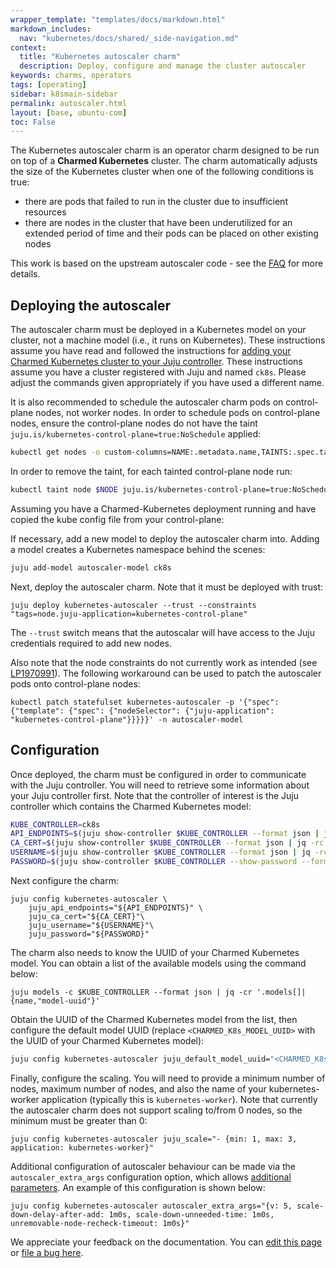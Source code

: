 ```yaml
---
wrapper_template: "templates/docs/markdown.html"
markdown_includes:
  nav: "kubernetes/docs/shared/_side-navigation.md"
context:
  title: "Kubernetes autoscaler charm"
  description: Deploy, configure and manage the cluster autoscaler
keywords: charms, operators
tags: [operating]
sidebar: k8smain-sidebar
permalink: autoscaler.html
layout: [base, ubuntu-com]
toc: False
---
```


The Kubernetes autoscaler charm is an operator charm designed to be run on top
of a **Charmed Kubernetes** cluster. The charm automatically adjusts
the size of the Kubernetes cluster when one of the following conditions is true:

 - there are pods that failed to run in the cluster due to insufficient resources
 - there are nodes in the cluster that have been underutilized for an extended
   period of time and their pods can be placed on other existing nodes

This work is based on the upstream autoscaler code - see the [FAQ][] for more details.

## Deploying the autoscaler

The autoscaler charm must be deployed in a Kubernetes model on your cluster, not
a machine model (i.e., it runs on Kubernetes). These instructions assume you 
have read and followed the instructions for 
[adding your Charmed Kubernetes cluster to your Juju controller][kubernetes-operators]. 
These instructions assume you have a cluster registered with Juju and named `ck8s`. Please 
adjust the commands given appropriately if you have used a different name.

It is also recommended to schedule the autoscaler charm pods on
control-plane nodes, not worker nodes. In order to schedule pods on
control-plane nodes, ensure the control-plane nodes do not have the taint
`juju.is/kubernetes-control-plane=true:NoSchedule` applied:

```bash
kubectl get nodes -o custom-columns=NAME:.metadata.name,TAINTS:.spec.taints --no-headers
```

In order to remove the taint, for each tainted control-plane node run:

```bash
kubectl taint node $NODE juju.is/kubernetes-control-plane=true:NoSchedule-
```

Assuming you have a Charmed-Kubernetes deployment running and have copied the kube config file from your control-plane:


If necessary, add a new model to deploy the autoscaler charm into. Adding a model creates a Kubernetes namespace behind the scenes:

```bash
juju add-model autoscaler-model ck8s
```

Next, deploy the autoscaler charm. Note that it must be deployed with trust:

```
juju deploy kubernetes-autoscaler --trust --constraints "tags=node.juju-application=kubernetes-control-plane"
```

The `--trust` switch means that the autoscalar will have access to the Juju credentials required to add new nodes.

Also note that the node constraints do not currently work as intended (see [LP1970991](https://bugs.launchpad.net/juju/+bug/1970991)). The following workaround can be used to patch the autoscaler pods onto control-plane nodes:

```
kubectl patch statefulset kubernetes-autoscaler -p '{"spec": {"template": {"spec": {"nodeSelector": {"juju-application": "kubernetes-control-plane"}}}}}' -n autoscaler-model
```

## Configuration

Once deployed, the charm must be configured in order to communicate with the Juju controller.
You will need to retrieve some information about your Juju controller first. Note that the controller of interest is the Juju controller which contains the Charmed Kubernetes model:

```bash
KUBE_CONTROLLER=ck8s
API_ENDPOINTS=$(juju show-controller $KUBE_CONTROLLER --format json | jq -rc '.[].details["api-endpoints"] | join(",")' )
CA_CERT=$(juju show-controller $KUBE_CONTROLLER --format json | jq -rc '.[].details["ca-cert"]' | base64 -w0)
USERNAME=$(juju show-controller $KUBE_CONTROLLER --format json | jq -rc '.[].account.user')
PASSWORD=$(juju show-controller $KUBE_CONTROLLER --show-password --format json | jq -rc '.[].account.password')
```

Next configure the charm:

```
juju config kubernetes-autoscaler \
	juju_api_endpoints="${API_ENDPOINTS}" \
	juju_ca_cert="${CA_CERT}"\
	juju_username="${USERNAME}"\
	juju_password="${PASSWORD}"
```

The charm also needs to know the UUID of your Charmed Kubernetes model. You can obtain a list of the available models using the command below:

```
juju models -c $KUBE_CONTROLLER --format json | jq -cr '.models[]|{name,"model-uuid"}'
```

Obtain the UUID of the Charmed Kubernetes model from the list, then configure
the default model UUID (replace `<CHARMED_K8s_MODEL_UUID>` with the UUID of your
Charmed Kubernetes model):

```bash
juju config kubernetes-autoscaler juju_default_model_uuid="<CHARMED_K8s_MODEL_UUID>"
```

Finally, configure the scaling. You will need to provide a minimum number of
nodes, maximum number of nodes, and also the name of your kubernetes-worker
application (typically this is `kubernetes-worker`). Note that currently the
autoscaler charm does not support scaling to/from 0 nodes, so the minimum must
be greater than 0:

```
juju config kubernetes-autoscaler juju_scale="- {min: 1, max: 3, application: kubernetes-worker}"
```

Additional configuration of autoscaler behaviour can be made via the `autoscaler_extra_args` configuration option, which allows [additional parameters](https://github.com/charmed-kubernetes/autoscaler/blob/juju/cluster-autoscaler/FAQ.md#what-are-the-parameters-to-ca). An example of this configuration is shown below:

```
juju config kubernetes-autoscaler autoscaler_extra_args="{v: 5, scale-down-delay-after-add: 1m0s, scale-down-unneeded-time: 1m0s, unremovable-node-recheck-timeout: 1m0s}"
```


<!-- LINKS -->
[Kubernetes-operators]: /kubernetes/docs/operator-charms
[FAQ]: https://github.com/kubernetes/autoscaler/blob/master/cluster-autoscaler/FAQ.md
[Multus]: /kubernetes/docs/cni-multus

<!-- FEEDBACK -->
<div class="p-notification--information">
  <div class="p-notification__content">
    <p class="p-notification__message">We appreciate your feedback on the documentation. You can
    <a href="https://github.com/charmed-kubernetes/kubernetes-docs/edit/main/pages/k8s/autoscaler.md" >edit this page</a>
    or
    <a href="https://github.com/charmed-kubernetes/kubernetes-docs/issues/new" >file a bug here</a>.</p>
  </div>
</div>
